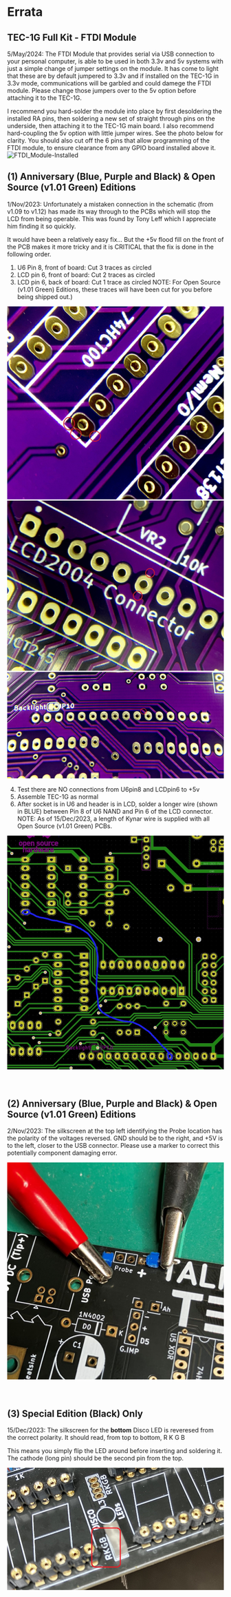 # Errata

## TEC-1G Full Kit - FTDI Module
5/May/2024: The FTDI Module that provides serial via USB connection to your personal computer, is able to be used in both 3.3v and 5v systems with just a simple change of jumper settings on the module. It has come to light that these are by default jumpered to 3.3v and if installed on the TEC-1G in 3.3v mode, communications will be garbled and could damege the FTDI module. Please change those jumpers over to the 5v option before attaching it to the TEC-1G.

I recommend you hard-solder the module into place by first desoldering the installed RA pins, then soldering a new set of straight through pins on the underside, then attaching it to the TEC-1G main board. I also recommend hard-coupling the 5v option with little jumper wires. See the photo below for clarity. You should also cut off the 6 pins that allow programming of the FTDI module, to ensure clearance from any GPIO board installed above it.
![FTDI_Module-Installed](https://github.com/MarkJelic/TEC-1G/assets/13119623/e6274ab8-48a5-4dfd-b4b8-a8880055fb49)


## (1) Anniversary (Blue, Purple and Black) & Open Source (v1.01 Green) Editions
1/Nov/2023: Unfortunately a mistaken connection in the schematic (from v1.09 to v1.12) has made its way through to the PCBs which will stop the LCD from being operable. This was found by Tony Leff which I appreciate him finding it so quickly.

It would have been a relatively easy fix... But the +5v flood fill on the front of the PCB makes it more tricky and it is CRITICAL that the fix is done in the following order.

1. U6 Pin 8, front of board: Cut 3 traces as circled
2. LCD pin 6, front of board: Cut 2 traces as circled
3. LCD pin 6, back of board: Cut 1 trace as circled
NOTE: For Open Source (v1.01 Green) Editions, these traces will have been cut for you before being shipped out.)

![TEC-1G Errata 1 - U6-Pin8](/pictures/PCB-Fix_U6P8.jpg)
![TEC-1G Errata 1 - U6-Pin8](/pictures/PCB-Fix_LCDp6_Top.jpg)
![TEC-1G Errata 1 - U6-Pin8](/pictures/PCB-Fix_LCDp6_Bot.jpg)

4. Test there are NO connections from U6pin8 and LCDpin6 to +5v
5. Assemble TEC-1G as normal
6. After socket is in U6 and header is in LCD, solder a longer wire (shown in BLUE) between Pin 8 of U6 NAND and Pin 6 of the LCD connector.
NOTE: As of 15/Dec/2023, a length of Kynar wire is supplied with all Open Source (v1.01 Green) PCBs.

![TEC-1G Errata 1 - LCD Enable](/pictures/Bodge_Wire.jpg)
<br>
<br>
<br>
## (2) Anniversary (Blue, Purple and Black) & Open Source (v1.01 Green) Editions
2/Nov/2023: The silkscreen at the top left identifying the Probe location has the polarity of the voltages reversed.
GND should be to the right, and +5V is to the left, closer to the USB connector.
Please use a marker to correct this potentially component damaging error.

![TEC-1G Errata 2 - Probe Polarity](/pictures/Probe_Silkscreen.jpg)
<br>
<br>
<br>
## (3) Special Edition (Black) Only
15/Dec/2023: The silkscreen for the <b>bottom</b> Disco LED is reveresed from the correct polarity.
It should read, from top to bottom, R K G B

This means you simply flip the LED around before inserting and soldering it. The cathode (long pin) should be the second pin from the top.

![TEC-1G Errata 3 - DiscoLED](/pictures/DiscoLED_Silkscreen.jpg)

